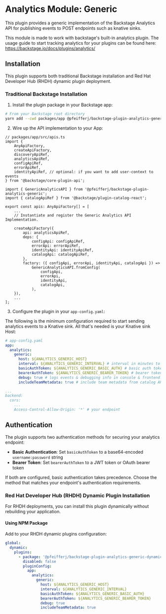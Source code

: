 # Analytics Module: Generic

This plugin provides a generic implementation of the Backstage Analytics
API for publishing events to POST endpoints such as knative sinks.

This module is made to work with backstage's built-in analytics plugin. The usage guide to start tracking analytics for your plugins can be found here: https://backstage.io/docs/plugins/analytics/

## Installation

This plugin supports both traditional Backstage installation and Red Hat Developer Hub (RHDH) dynamic plugin deployment.

### Traditional Backstage Installation

1. Install the plugin package in your Backstage app:

```sh
# From your Backstage root directory
yarn add --cwd packages/app @pfeifferj/backstage-plugin-analytics-generic
```

2. Wire up the API implementation to your App:

```tsx
// packages/app/src/apis.ts
import {
  	AnyApiFactory,
  	createApiFactory,
  	discoveryApiRef,
	analyticsApiRef,
	configApiRef,
	errorApiRef,
	identityApiRef, // optional: if you want to add user-context to events
} from '@backstage/core-plugin-api';

import { GenericAnalyticsAPI } from '@pfeifferj/backstage-plugin-analytics-generic';
import { catalogApiRef } from '@backstage/plugin-catalog-react';

export const apis: AnyApiFactory[] = [
	...
	// Instantiate and register the Generic Analytics API Implementation.

  	createApiFactory({
    	api: analyticsApiRef,
    	deps: {
      		configApi: configApiRef,
      		errorApi: errorApiRef,
      		identityApi: identityApiRef,
      		catalogApi: catalogApiRef,
    	},
		factory: ({ configApi, errorApi, identityApi, catalogApi }) =>
      		GenericAnalyticsAPI.fromConfig(
        		configApi,
        		errorApi,
        		identityApi,
        		catalogApi,
			),
  	}),
	...
];
```

3. Configure the plugin in your `app-config.yaml`:

The following is the minimum configuration required to start sending analytics
events to a Knative sink. All that's needed is your Knative sink Host:

```yaml
# app-config.yaml
app:
  analytics:
    generic:
      host: ${ANALYTICS_GENERIC_HOST}
      interval: ${ANALYTICS_GENERIC_INTERVAL} # interval in minutes to ship logs, set to 0 for instant streaming. default: 30 mins
      basicAuthToken: ${ANALYTICS_GENERIC_BASIC_AUTH} # basic auth token (optional)
      bearerAuthToken: ${ANALYTICS_GENERIC_BEARER_TOKEN} # bearer token for JWT/OAuth (optional)
      debug: true # logs events & debugging info in console & frontend. default: false (optional)
      includeTeamMetadata: true # include team metadata from catalog API. default: false (optional)

...
backend:
  cors:
    ...
	Access-Control-Allow-Origin: '*' # your endpoint
```

## Authentication

The plugin supports two authentication methods for securing your analytics endpoint:

- **Basic Authentication**: Set `basicAuthToken` to a base64-encoded `username:password` string
- **Bearer Token**: Set `bearerAuthToken` to a JWT token or OAuth bearer token

If both are configured, basic authentication takes precedence. Choose the method that matches your endpoint's authentication requirements.

### Red Hat Developer Hub (RHDH) Dynamic Plugin Installation

For RHDH deployments, you can install this plugin dynamically without rebuilding your application.

#### Using NPM Package

Add to your RHDH dynamic plugins configuration:

```yaml
global:
  dynamic:
    plugins:
      - package: '@pfeifferj/backstage-plugin-analytics-generic-dynamic@latest'
        disabled: false
        pluginConfig:
          app:
            analytics:
              generic:
                host: ${ANALYTICS_GENERIC_HOST}
                interval: ${ANALYTICS_GENERIC_INTERVAL}
                basicAuthToken: ${ANALYTICS_GENERIC_BASIC_AUTH}
                bearerAuthToken: ${ANALYTICS_GENERIC_BEARER_TOKEN}
                debug: true
                includeTeamMetadata: true
```
